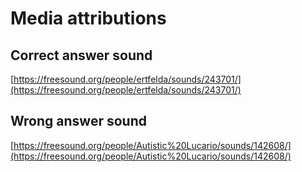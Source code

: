 # Media attributions

## Correct answer sound

[https://freesound.org/people/ertfelda/sounds/243701/](https://freesound.org/people/ertfelda/sounds/243701/)

## Wrong answer sound

[https://freesound.org/people/Autistic%20Lucario/sounds/142608/](https://freesound.org/people/Autistic%20Lucario/sounds/142608/)

